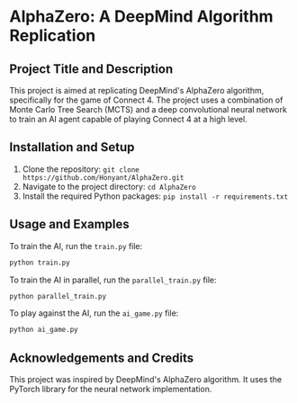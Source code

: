 # AlphaZero: A DeepMind Algorithm Replication

## Project Title and Description

This project is aimed at replicating DeepMind's AlphaZero algorithm, specifically for the game of Connect 4. The project uses a combination of Monte Carlo Tree Search (MCTS) and a deep convolutional neural network to train an AI agent capable of playing Connect 4 at a high level.

## Installation and Setup

1. Clone the repository: `git clone https://github.com/Honyant/AlphaZero.git`
2. Navigate to the project directory: `cd AlphaZero`
3. Install the required Python packages: `pip install -r requirements.txt`

## Usage and Examples

To train the AI, run the `train.py` file:

```bash
python train.py
```

To train the AI in parallel, run the `parallel_train.py` file:

```bash
python parallel_train.py
```

To play against the AI, run the `ai_game.py` file:

```bash
python ai_game.py
```

## Acknowledgements and Credits

This project was inspired by DeepMind's AlphaZero algorithm. It uses the PyTorch library for the neural network implementation.